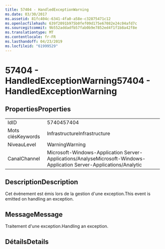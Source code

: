 ```yaml
---
title: 57404 - HandledExceptionWarning
ms.date: 03/30/2017
ms.assetid: 81fc404c-6341-4fa0-a58e-c32875471c12
ms.openlocfilehash: 639f2091b975b0fef09d175e67082e24c04afd7c
ms.sourcegitcommit: 9b552addadfb57fab0b9e7852ed4f1f1b8a42f8e
ms.translationtype: MT
ms.contentlocale: fr-FR
ms.lasthandoff: 04/23/2019
ms.locfileid: "61999529"
---
```

# <a name="57404---handledexceptionwarning"></a><span data-ttu-id="0b4ce-102">57404 - HandledExceptionWarning</span><span class="sxs-lookup"><span data-stu-id="0b4ce-102">57404 - HandledExceptionWarning</span></span>
## <a name="properties"></a><span data-ttu-id="0b4ce-103">Properties</span><span class="sxs-lookup"><span data-stu-id="0b4ce-103">Properties</span></span>  
  
|||  
|-|-|  
|<span data-ttu-id="0b4ce-104">Id</span><span class="sxs-lookup"><span data-stu-id="0b4ce-104">ID</span></span>|<span data-ttu-id="0b4ce-105">57404</span><span class="sxs-lookup"><span data-stu-id="0b4ce-105">57404</span></span>|  
|<span data-ttu-id="0b4ce-106">Mots clés</span><span class="sxs-lookup"><span data-stu-id="0b4ce-106">Keywords</span></span>|<span data-ttu-id="0b4ce-107">Infrastructure</span><span class="sxs-lookup"><span data-stu-id="0b4ce-107">Infrastructure</span></span>|  
|<span data-ttu-id="0b4ce-108">Niveau</span><span class="sxs-lookup"><span data-stu-id="0b4ce-108">Level</span></span>|<span data-ttu-id="0b4ce-109">Warning</span><span class="sxs-lookup"><span data-stu-id="0b4ce-109">Warning</span></span>|  
|<span data-ttu-id="0b4ce-110">Canal</span><span class="sxs-lookup"><span data-stu-id="0b4ce-110">Channel</span></span>|<span data-ttu-id="0b4ce-111">Microsoft-Windows-Application Server-Applications/Analyse</span><span class="sxs-lookup"><span data-stu-id="0b4ce-111">Microsoft-Windows-Application Server-Applications/Analytic</span></span>|  
  
## <a name="description"></a><span data-ttu-id="0b4ce-112">Description</span><span class="sxs-lookup"><span data-stu-id="0b4ce-112">Description</span></span>  
 <span data-ttu-id="0b4ce-113">Cet événement est émis lors de la gestion d'une exception.</span><span class="sxs-lookup"><span data-stu-id="0b4ce-113">This event is emitted on handling an exception.</span></span>  
  
## <a name="message"></a><span data-ttu-id="0b4ce-114">Message</span><span class="sxs-lookup"><span data-stu-id="0b4ce-114">Message</span></span>  
 <span data-ttu-id="0b4ce-115">Traitement d'une exception.</span><span class="sxs-lookup"><span data-stu-id="0b4ce-115">Handling an exception.</span></span>  
  
## <a name="details"></a><span data-ttu-id="0b4ce-116">Détails</span><span class="sxs-lookup"><span data-stu-id="0b4ce-116">Details</span></span>
